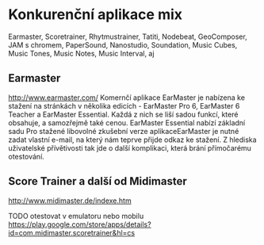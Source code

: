 # Konkurenční aplikace mix
Earmaster, Scoretrainer, Rhytmustrainer, Tatiti, Nodebeat, GeoComposer, JAM s chromem, PaperSound, Nanostudio, Soundation, Music Cubes, Music Tones, Music Notes, Music Interval, aj


## Earmaster
http://www.earmaster.com/
Komernčí aplikace EarMaster je nabízena ke stažení na stránkách v několika edicích - EarMaster Pro 6, EarMaster 6 Teacher a EarMaster Essential. Každá z nich se liší sadou funkcí, které obsahuje, a samozřejmě také cenou. 
EarMaster Essential nabízí základní sadu 
Pro stažené libovolné zkušební verze aplikaceEarMaster je nutné zadat vlastní e-mail, na který nám teprve přijde odkaz ke stažení. Z hlediska uživatelské přívětivosti tak jde o další komplikaci, která brání přímočarému otestování.

## Score Trainer a další od Midimaster
http://www.midimaster.de/indexe.htm

TODO otestovat v emulatoru nebo mobilu
https://play.google.com/store/apps/details?id=com.midimaster.scoretrainer&hl=cs